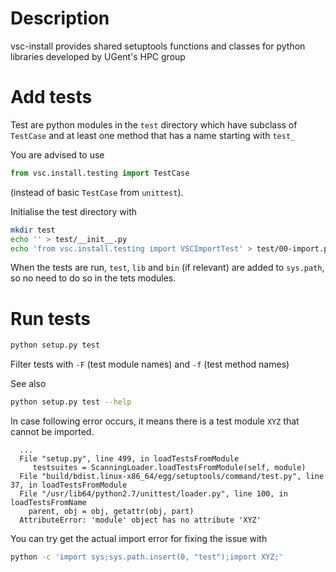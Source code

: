 Description
===========
vsc-install provides shared setuptools functions and classes for python libraries developed by UGent's HPC group

Add tests
=========

Test are python modules in the `test` directory which have subclass of `TestCase`
and at least one method that has a name starting with `test_`

You are advised to use
```python
from vsc.install.testing import TestCase
```
(instead of basic `TestCase` from `unittest`).

Initialise the test directory with

```bash
mkdir test
echo '' > test/__init__.py
echo 'from vsc.install.testing import VSCImportTest' > test/00-import.py
```

When the tests are run, `test`, `lib` and `bin` (if relevant) are added to `sys.path`,
so no need to do so in the tets modules.

Run tests
=========

```bash
python setup.py test
```

Filter tests with `-F` (test module names) and `-f` (test method names)

See also
```bash
python setup.py test --help
```

In case following error occurs, it means there is a test module `XYZ` that cannot be imported.

```
  ...
  File "setup.py", line 499, in loadTestsFromModule
     testsuites = ScanningLoader.loadTestsFromModule(self, module)
  File "build/bdist.linux-x86_64/egg/setuptools/command/test.py", line 37, in loadTestsFromModule
  File "/usr/lib64/python2.7/unittest/loader.py", line 100, in loadTestsFromName
    parent, obj = obj, getattr(obj, part)
  AttributeError: 'module' object has no attribute 'XYZ'
```

You can try get the actual import error for fixing the issue with
```bash
python -c 'import sys;sys.path.insert(0, "test");import XYZ;'
```
